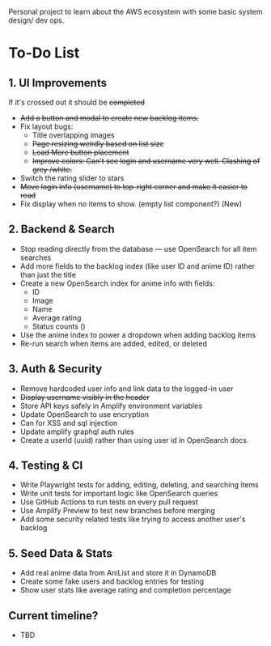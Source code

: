 
Personal project to learn about the AWS ecosystem with some basic system design/ dev ops.

# To-Do List


## 1. UI Improvements

If it's crossed out it should be ~~completed~~
* ~~Add a button and modal to create new backlog items.~~
* Fix layout bugs:
    * Title overlapping images
    * ~~Page resizing weirdly based on list size~~
    * ~~Load More button placement~~
    * ~~Improve colors: Can't see login and username very well. Clashing of grey /white.~~
* Switch the rating slider to stars
* ~~Move login info (username) to top-right corner and make it easier to read~~
* Fix display when no items to show. (empty list component?) (New)
## 2. Backend & Search

* Stop reading directly from the database — use OpenSearch for all item searches
* Add more fields to the backlog index (like user ID and anime ID) rather than just the title
* Create a new OpenSearch index for anime info with fields:
    * ID
    * Image
    * Name
    * Average rating
    * Status counts ()
* Use the anime index to power a dropdown when adding backlog items
* Re-run search when items are added, edited, or deleted

## 3. Auth & Security

* Remove hardcoded user info and link data to the logged-in user
* ~~Display username visibly in the header~~
* Store API keys safely in Amplify environment variables
* Update OpenSearch to use encryption
* Can for XSS and sql injection
* Update amplify graphql auth rules
* Create a userId (uuid) rather than using user id in OpenSearch docs.

## 4. Testing & CI

* Write Playwright tests for adding, editing, deleting, and searching items
* Write unit tests for important logic like OpenSearch queries
* Use GitHub Actions to run tests on every pull request
* Use Amplify Preview to test new branches before merging
* Add some security related tests like trying to access another user's backlog

## 5. Seed Data & Stats

* Add real anime data from AniList and store it in DynamoDB
* Create some fake users and backlog entries for testing
* Show user stats like average rating and completion percentage

## Current timeline?
* TBD